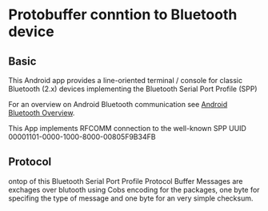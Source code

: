 
# Protobuffer conntion to Bluetooth device


## Basic
This Android app provides a line-oriented terminal / console for classic Bluetooth (2.x) devices implementing the Bluetooth Serial Port Profile (SPP)


For an overview on Android Bluetooth communication see 
[Android Bluetooth Overview](https://developer.android.com/guide/topics/connectivity/bluetooth).

This App implements RFCOMM connection to the well-known SPP UUID 00001101-0000-1000-8000-00805F9B34FB

## Protocol
ontop of this Bluetooth Serial Port Profile Protocol Buffer Messages are exchages over blutooth using Cobs encoding for the packages, one byte for specifing the type of message and one byte for an very simple checksum.
